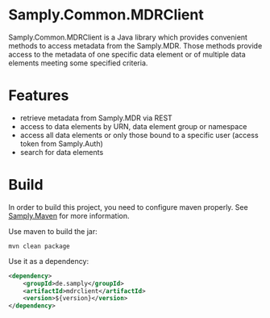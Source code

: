 # Samply.Common.MDRClient

Samply.Common.MDRClient is a Java library which provides convenient methods
to access metadata from the Samply.MDR. Those  methods provide access to
the metadata of one specific data element or of multiple data elements meeting
some specified criteria.

# Features

- retrieve metadata from Samply.MDR via REST
- access to data elements by URN, data element group or namespace
- access all data elements or only those bound to a specific user (access token
  from Samply.Auth)
- search for data elements

# Build

In order to build this project, you need to configure maven properly.  See
[Samply.Maven](https://bitbucket.org/medinfo_mainz/samply.maven) for more
information.

Use maven to build the jar:

``` 
mvn clean package
```

Use it as a dependency:

```xml
<dependency>
    <groupId>de.samply</groupId>
    <artifactId>mdrclient</artifactId>
    <version>${version}</version>
</dependency>
```

